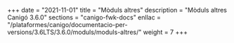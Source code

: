 +++
date        = "2021-11-01"
title       = "Mòduls altres"
description = "Mòduls altres Canigó 3.6.0"
sections    = "canigo-fwk-docs"
enllac		= "/plataformes/canigo/documentacio-per-versions/3.6LTS/3.6.0/moduls/moduls-altres/"
weight		= 7
+++

